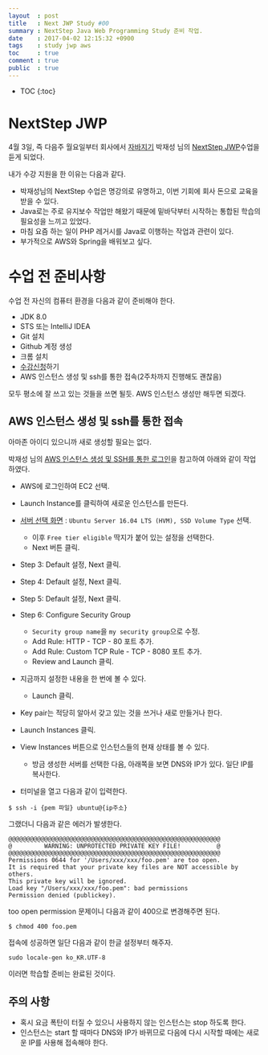 ```yaml
---
layout  : post
title   : Next JWP Study #00
summary : NextStep Java Web Programming Study 준비 작업.
date    : 2017-04-02 12:15:32 +0900
tags    : study jwp aws
toc     : true
comment : true
public  : true
---
```

* TOC
{:toc}

# NextStep JWP

4월 3일, 즉 다음주 월요일부터 회사에서 [자바지기](http://www.javajigi.net/) 박재성 님의 [NextStep JWP](https://nextstep.camp/courses/-KgDNT4rfavb_BzYLBXr)수업을 듣게 되었다.

내가 수강 지원을 한 이유는 다음과 같다.

* 박재성님의 NextStep 수업은 명강의로 유명하고, 이번 기회에 회사 돈으로 교육을 받을 수 있다.
* Java로는 주로 유지보수 작업만 해왔기 때문에 밑바닥부터 시작하는 통합된 학습의 필요성을 느끼고 있었다.
* 마침 요즘 하는 일이 PHP 레거시를 Java로 이행하는 작업과 관련이 있다.
* 부가적으로 AWS와 Spring을 배워보고 싶다.

# 수업 전 준비사항

수업 전 자신의 컴퓨터 환경을 다음과 같이 준비해야 한다.

* JDK 8.0
* STS 또는 IntelliJ IDEA
* Git 설치
* Github 계정 생성
* 크롬 설치
* [수강신청](https://nextstep.camp/courses/-KgDNT4rfavb_BzYLBXr)하기
* AWS 인스턴스 생성 및 ssh를 통한 접속(2주차까지 진행해도 괜찮음)

모두 평소에 잘 쓰고 있는 것들을 쓰면 될듯. AWS 인스턴스 생성만 해두면 되겠다.

## AWS 인스턴스 생성 및 ssh를 통한 접속

아마존 아이디 있으니까 새로 생성할 필요는 없다.

박재성 님의 [AWS 인스턴스 생성 및 SSH를 통한 로그인](https://www.youtube.com/watch?v=RvWC4njEKUY&feature=youtu.be)을 참고하여 아래와 같이 작업하였다.

* AWS에 로그인하여 EC2 선택.
* Launch Instance를 클릭하여 새로운 인스턴스를 만든다.
* [서버 선택 화면](https://ap-northeast-2.console.aws.amazon.com/ec2/v2/home?region=ap-northeast-2#LaunchInstanceWizard:) : `Ubuntu Server 16.04 LTS (HVM), SSD Volume Type` 선택.
    * 이후 `Free tier eligible` 딱지가 붙어 있는 설정을 선택한다.
    *  Next 버튼 클릭.
* Step 3: Default 설정, Next 클릭.
* Step 4: Default 설정, Next 클릭.
* Step 5: Default 설정, Next 클릭.
* Step 6: Configure Security Group
    * `Security group name`을 `my security group`으로 수정.
    * Add Rule: HTTP - TCP - 80 포트 추가.
    * Add Rule: Custom TCP Rule - TCP - 8080 포트 추가.
    * Review and Launch 클릭.
* 지금까지 설정한 내용을 한 번에 볼 수 있다.
    * Launch 클릭.
* Key pair는 적당히 알아서 갖고 있는 것을 쓰거나 새로 만들거나 한다.
* Launch Instances 클릭.
* View Instances 버튼으로 인스턴스들의 현재 상태를 볼 수 있다.
    * 방금 생성한 서버를 선택한 다음, 아래쪽을 보면 DNS와 IP가 있다. 일단 IP를 복사한다.

* 터미널을 열고 다음과 같이 입력한다.
```
$ ssh -i {pem 파일} ubuntu@{ip주소}
```

그랬더니 다음과 같은 에러가 발생한다.

```
@@@@@@@@@@@@@@@@@@@@@@@@@@@@@@@@@@@@@@@@@@@@@@@@@@@@@@@@@@@
@         WARNING: UNPROTECTED PRIVATE KEY FILE!          @
@@@@@@@@@@@@@@@@@@@@@@@@@@@@@@@@@@@@@@@@@@@@@@@@@@@@@@@@@@@
Permissions 0644 for '/Users/xxx/xxx/foo.pem' are too open.
It is required that your private key files are NOT accessible by others.
This private key will be ignored.
Load key "/Users/xxx/xxx/foo.pem": bad permissions
Permission denied (publickey).
```

too open permission 문제이니 다음과 같이 400으로 변경해주면 된다.
```
$ chmod 400 foo.pem
```

접속에 성공하면 일단 다음과 같이 한글 설정부터 해주자.
```
sudo locale-gen ko_KR.UTF-8
```

이러면 학습할 준비는 완료된 것이다.

## 주의 사항
* 혹시 요금 폭탄이 터질 수 있으니 사용하지 않는 인스턴스는 stop 하도록 한다.
* 인스턴스는 start 할 때마다 DNS와 IP가 바뀌므로 다음에 다시 시작할 때에는 새로운 IP를 사용해 접속해야 한다.

